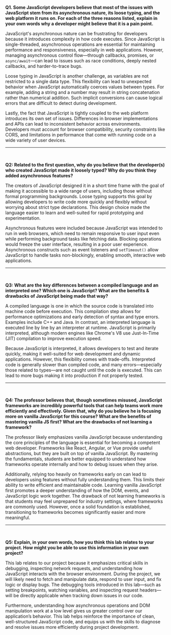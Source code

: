 **Q1. Some JavaScript developers believe that most of the issues with JavaScript stem from its asynchronous nature, its loose typing, and the web platform it runs on. For each of the three reasons listed, explain in your own words why a developer might believe that it is a pain point.**
<br>

JavaScript's asynchronous nature can be frustrating for developers because it introduces complexity in how code executes. Since JavaScript is single-threaded, asynchronous operations are essential for maintaining performance and responsiveness, especially in web applications. However, managing asynchronous control flow—through callbacks, promises, or `async/await`—can lead to issues such as race conditions, deeply nested callbacks, and harder-to-trace bugs.

Loose typing in JavaScript is another challenge, as variables are not restricted to a single data type. This flexibility can lead to unexpected behavior when JavaScript automatically coerces values between types. For example, adding a string and a number may result in string concatenation rather than numerical addition. Such implicit conversions can cause logical errors that are difficult to detect during development.

Lastly, the fact that JavaScript is tightly coupled to the web platform introduces its own set of issues. Differences in browser implementations and APIs can lead to inconsistent behavior across environments. Developers must account for browser compatibility, security constraints like CORS, and limitations in performance that come with running code on a wide variety of user devices.

---
<br>

**Q2: Related to the first question, why do you believe that the developer(s) who created JavaScript made it loosely typed? Why do you think they added asynchronous features?**
<br>

The creators of JavaScript designed it in a short time frame with the goal of making it accessible to a wide range of users, including those without formal programming backgrounds. Loose typing supports this goal by allowing developers to write code more quickly and flexibly without worrying about strict type declarations. This design choice made the language easier to learn and well-suited for rapid prototyping and experimentation.

Asynchronous features were included because JavaScript was intended to run in web browsers, which need to remain responsive to user input even while performing background tasks like fetching data. Blocking operations would freeze the user interface, resulting in a poor user experience. Asynchronous constructs such as event listeners and `setTimeout()` allow JavaScript to handle tasks non-blockingly, enabling smooth, interactive web applications.

---
<br>

**Q3: What are the key differences between a compiled language and an interpreted one? Which one is JavaScript? What are the benefits & drawbacks of JavaScript being made that way?**
<br>

A compiled language is one in which the source code is translated into machine code before execution. This compilation step allows for performance optimizations and early detection of syntax and type errors. Examples include C++ and Java. In contrast, an interpreted language is executed line by line by an interpreter at runtime. JavaScript is primarily interpreted, although modern engines like Chrome's V8 use Just-In-Time (JIT) compilation to improve execution speed.

Because JavaScript is interpreted, it allows developers to test and iterate quickly, making it well-suited for web development and dynamic applications. However, this flexibility comes with trade-offs. Interpreted code is generally slower than compiled code, and many errors—especially those related to types—are not caught until the code is executed. This can lead to more bugs making it into production if not properly tested.

---
<br>

**Q4: The professor believes that, though sometimes misused, JavaScript frameworks are incredibly powerful tools that can help teams work more efficiently and effectively. Given that, why do you believe he is focusing more on vanilla JavaScript for this course? What are the benefits of mastering vanilla JS first? What are the drawbacks of not learning a framework?**
<br>

The professor likely emphasizes vanilla JavaScript because understanding the core principles of the language is essential for becoming a competent web developer. Frameworks like React, Angular, or Vue provide useful abstractions, but they are built on top of vanilla JavaScript. By mastering the fundamentals, students are better equipped to understand how frameworks operate internally and how to debug issues when they arise.

Additionally, relying too heavily on frameworks early on can lead to developers using features without fully understanding them. This limits their ability to write efficient and maintainable code. Learning vanilla JavaScript first promotes a deeper understanding of how the DOM, events, and JavaScript logic work together. The drawback of not learning frameworks is that students may feel unprepared for industry settings, where frameworks are commonly used. However, once a solid foundation is established, transitioning to frameworks becomes significantly easier and more meaningful.

---
<br>


**Q5: Explain, in your own words, how you think this lab relates to your project. How might you be able to use this information in your own project?**
<br>

This lab relates to our project because it emphasizes critical skills in debugging, inspecting network requests, and understanding how JavaScript interacts with the browser environment. During the project, we will likely need to fetch and manipulate data, respond to user input, and fix logic or display bugs. The debugging tools introduced in this lab—such as setting breakpoints, watching variables, and inspecting request headers—will be directly applicable when tracking down issues in our code.

Furthermore, understanding how asynchronous operations and DOM manipulation work at a low level gives us greater control over our application’s behavior. This lab helps reinforce the importance of clean, well-structured JavaScript code, and equips us with the skills to diagnose and resolve issues more efficiently during project development.

<br>